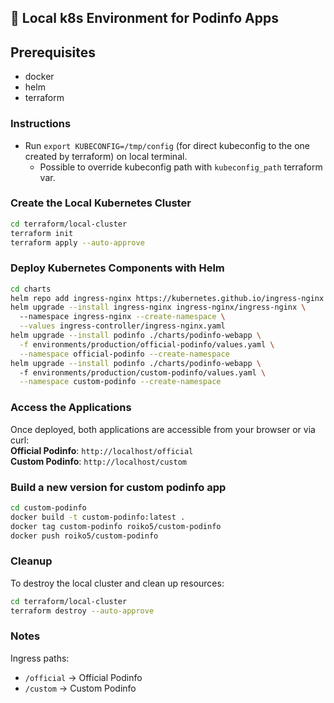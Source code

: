 ## 🚀 Local k8s Environment for Podinfo Apps

## Prerequisites
- docker
- helm
- terraform

### Instructions
-  Run ```export KUBECONFIG=/tmp/config``` (for direct kubeconfig to the one created by terraform) on local terminal.
    - Possible to override kubeconfig path with ```kubeconfig_path``` terraform var. 

### Create the Local Kubernetes Cluster
```bash
cd terraform/local-cluster
terraform init
terraform apply --auto-approve
```

### Deploy Kubernetes Components with Helm
```bash
cd charts
helm repo add ingress-nginx https://kubernetes.github.io/ingress-nginx && helm repo update
helm upgrade --install ingress-nginx ingress-nginx/ingress-nginx \            
  --namespace ingress-nginx --create-namespace \
  --values ingress-controller/ingress-nginx.yaml
helm upgrade --install podinfo ./charts/podinfo-webapp \
  -f environments/production/official-podinfo/values.yaml \
  --namespace official-podinfo --create-namespace
helm upgrade --install podinfo ./charts/podinfo-webapp \   
  -f environments/production/custom-podinfo/values.yaml \
  --namespace custom-podinfo --create-namespace
```

### Access the Applications

Once deployed, both applications are accessible from your browser or via curl:  
**Official Podinfo**: ```http://localhost/official```  
**Custom Podinfo**: ```http://localhost/custom```

### Build a new version for custom podinfo app
```bash
cd custom-podinfo
docker build -t custom-podinfo:latest . 
docker tag custom-podinfo roiko5/custom-podinfo
docker push roiko5/custom-podinfo
```  

### Cleanup
To destroy the local cluster and clean up resources:  
```bash
cd terraform/local-cluster
terraform destroy --auto-approve
```

### Notes
Ingress paths:

- ```/official``` → Official Podinfo
- ```/custom``` → Custom Podinfo